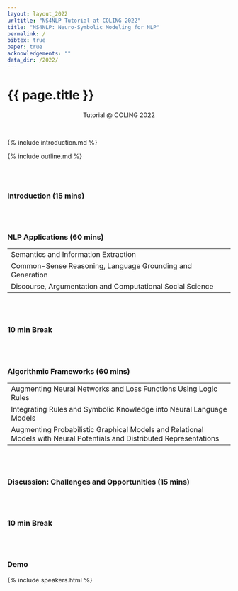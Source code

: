 ```yaml
---
layout: layout_2022
urltitle: "NS4NLP Tutorial at COLING 2022"
title: "NS4NLP: Neuro-Symbolic Modeling for NLP"
permalink: /
bibtex: true
paper: true
acknowledgements: ""
data_dir: /2022/
---
```



# {{ page.title }}

<p style="text-align: center;">
Tutorial @ COLING 2022
</p>
<br />

{% include introduction.md %}

<!-- Schedule stuff -->

<a class="anchor" id="outline"></a>
{% include outline.md %}

<br><br>

### Introduction (15 mins)

<br><br>

### NLP Applications (60 mins)

<div class="row">
  <div class="col-xs-12"><a class="anchor" id="dates"></a>
    <table class="table table-striped">
      <tbody>
        <tr>
          <td>Semantics and Information Extraction</td>
	      </tr>
        <tr>
          <td>Common-Sense Reasoning, Language Grounding and Generation</td>
        </tr>
        <tr>
          <td>Discourse, Argumentation and Computational Social Science</td>
        </tr>
      </tbody>
    </table>
  </div>
</div><br>
<br>

### 10 min Break

<br><br>

### Algorithmic Frameworks (60 mins)

<div class="row">
  <div class="col-xs-12"><a class="anchor" id="dates"></a>
    <table class="table table-striped">
      <tbody>
        <tr>
          <td>Augmenting Neural Networks and Loss Functions Using Logic Rules</td>
        </tr>
        <tr>
          <td>Integrating Rules and Symbolic Knowledge into Neural
          Language Models</td>
	      </tr>
        <tr>
          <td>Augmenting Probabilistic Graphical Models and Relational Models with Neural Potentials and Distributed Representations</td>
        </tr>
      </tbody>
    </table>
  </div>
</div><br>
<br>

### Discussion: Challenges and Opportunities (15 mins)

<br><br>

### 10 min Break

<br><br>

### Demo

<!-- Speakers -->

<a class="anchor" id="speakers"></a>

{% include speakers.html %}


